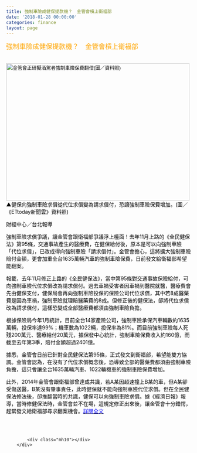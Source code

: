 ```yaml
---
title: 強制車險成健保提款機？　金管會槓上衛福部
date: '2018-01-28 00:00:00'
categories: finance
layout: page
---
```


<div class="text">
			<div>
	<span style="color:#ffa500;"><span style="font-size:18px;">強制車險成健保提款機？　金管會槓上衛福部</span></span></div>
<div>
	&nbsp;</div>
<div>
	&nbsp;</div>
<div>
	<img alt="金管會正研擬酒駕者強制車險保費翻倍(圖／資料照)" src="https://cdn2.ettoday.net/images/2507/d2507177.jpg" style="background: transparent; color: rgb(0, 0, 0); font-family: Meiryo, &quot;Meiryo UI&quot;, &quot;Microsoft JhengHei UI&quot;, &quot;Microsoft JhengHei&quot;, sans-serif; font-size: 13px; box-sizing: border-box; margin: 0px; padding: 0px; border: none; outline: 0px; vertical-align: bottom; width: 500px; height: 375px;"></div>
<div>
	<span style="color:#000000;"><span style="font-size:14px;">▲健保向強制車險求償從代位求償變為請求償付，恐讓強制車險保費增加。(圖／《ETtoday新聞雲》資料照)</span></span></div>
<p>
	<span style="color:#000000;"><span style="font-size:14px;">財經中心／台北報導</span></span></p>
<p>
	<span style="color:#000000;"><span style="font-size:14px;">強制車險求償爭議，讓金管會跟衛福部爭議浮上檯面！去年11月上路的《全民健保法》第95條，交通事故產生的醫療費，在健保給付後，原本是可以向強制車險「代位求償」，已改成得向強制車險「請求償付」。金管會擔心，這將擴大強制車險賠付金額，更會加重全台1635萬輛汽車的強制車險保費，日前發文給衛福部希望能翻案。</span></span></p>
<p>
	<span style="color:#000000;"><span style="font-size:14px;">報載，去年11月修正上路的《全民健保法》，當中第95條對交通事故保險給付，可向強制車險代位求償改為請求償付。過去車禍受害者因車禍到醫院就醫，醫療費會先由健保支付，健保局會再向強制車險投保的保險公司代位求償，其中若8成醫藥費是因為車禍，強制車險就理賠醫藥費的8成。但修正後的健保法，卻將代位求償改為請求償付，這樣恐變成全部醫療費都須由強制車險負擔。</span></span></p>
<p>
	<span style="color:#000000;"><span style="font-size:14px;">根據保險局今年1月統計，目前全台14家產險公司，強制車險承保汽車輛數約1635萬輛，投保率達99%；機車數為1022輛，投保率為81%。而目前強制車險每人死殘200萬元、醫療給付20萬元，據保發中心統計，強制車險保費收入約160億，而截至去年第3季，賠付金額超過2401億。</span></span></p>
<p>
	<span style="color:#000000;"><span style="font-size:14px;">據悉，金管會日前已針對全民健保法第95條，正式發文到衛福部，希望能雙方協調。金管會認為，在沒有了代位求償概念後，恐導致全部的醫藥費都須由強制車險負擔，這只會讓全台1635萬輛汽車、1022輛機車的強制車險保費增加。</span></span></p>
<p>
	<span style="color:#000000;"><span style="font-size:14px;">此外，2014年金管會跟衛福部曾達成共識，若A某因超速撞上B某的車，但A某卻受傷送醫，B某沒有肇事責任，此時健保就不能向強制車險代位求償。但在全民健保法修法後，卻推翻當時的共識，健保可以向強制車險求償。據《經濟日報》報導，當時修健保法時，金管會並不在場，這規定修正出來後，讓金管會十分錯愕，趕緊發文給衛福部尋求翻案機會。</span></span><a href="https://www.ettoday.net/news/20180129/1102638.htm"><span style="color:#0000ff;"><span style="font-size:14px;">詳閱全文</span></span></a></p>
<div>
	<br>
	&nbsp;</div>

			<div class="mh10"></div>
		</div>